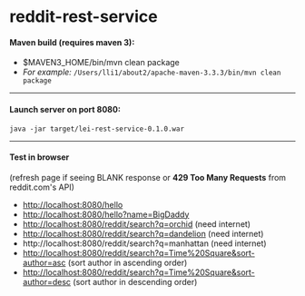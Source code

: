 # reddit-rest-service

#### Maven build (requires maven 3):
- $MAVEN3_HOME/bin/mvn clean package
- *For example:* ``` /Users/lli1/about2/apache-maven-3.3.3/bin/mvn clean package ```

___

#### Launch server on port 8080:
``` java -jar target/lei-rest-service-0.1.0.war ```

___

#### Test in browser
(refresh page if seeing BLANK response or  **429 Too Many Requests** from reddit.com's API)
- [http://localhost:8080/hello](http://localhost:8080/hello)
- [http://localhost:8080/hello?name=BigDaddy](http://localhost:8080/hello?name=BigDaddy)
- [http://localhost:8080/reddit/search?q=orchid](http://localhost:8080/reddit/search?q=orchid) (need internet)
- [http://localhost:8080/reddit/search?q=dandelion](http://localhost:8080/reddit/search?q=dandelion) (need internet)
- http://localhost:8080/reddit/search?q=manhattan (need internet)
- [http://localhost:8080/reddit/search?q=Time%20Square&sort-author=asc](http://localhost:8080/reddit/search?q=Time%20Square&sort-author=asc) (sort author in ascending order)
- [http://localhost:8080/reddit/search?q=Time%20Square&sort-author=desc](http://localhost:8080/reddit/search?q=Time%20Square&sort-author=desc) (sort author in descending order)
